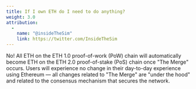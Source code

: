 ```yaml
---
title: If I own ETH do I need to do anything?
weight: 3.0
attribution:
  -
    name: "@insideTheSim"
    link: https://twitter.com/InsideTheSim
---
```


No! All ETH on the ETH 1.0 proof-of-work (PoW) chain will automatically become ETH on the
ETH 2.0 proof-of-stake (PoS) chain once "The Merge" occurs. Users will experience no change
in their day-to-day experience using Ethereum — all changes related to "The Merge" are "under the hood" and
related to the consensus mechanism that secures the network.